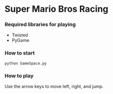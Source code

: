 # Super Mario Bros Racing

### Required libraries for playing

- Twisted 
- PyGame

### How to start
    python GameSpace.py


### How to play
Use the arrow keys to move left, right, and jump.
